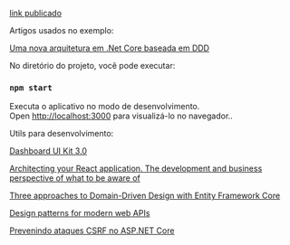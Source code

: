 [link publicado](https://ronanoliveiradomingos-react-auth.netlify.com/) 


Artigos usados no exemplo: <br>

[Uma nova arquitetura em .Net Core baseada em DDD](https://medium.com/@alexalves_85598/criando-uma-api-em-net-core-baseado-na-arquitetura-ddd-2c6a409c686)<br>

No diretório do projeto, você pode executar:<br>

### `npm start`

Executa o aplicativo no modo de desenvolvimento.<br>
Open [http://localhost:3000](http://localhost:3000) para visualizá-lo no navegador.. <br>

Utils para desenvolvimento:<br>

[Dashboard UI Kit 3.0](https://janlosert.com/store/dashboard-ui-kit-3.html?urm_source=roman.medium#Header)<br>

[Architecting your React application. The development and business perspective of what to be aware of](https://blog.usejournal.com/architecting-your-react-application-5af9cd65a891)<br/>

[Three approaches to Domain-Driven Design with Entity Framework Core](https://www.thereformedprogrammer.net/three-approaches-to-domain-driven-design-with-entity-framework-core/)<br/>

[Design patterns for modern web APIs](https://blog.feathersjs.com/design-patterns-for-modern-web-apis-1f046635215)<br/>

[Prevenindo ataques CSRF no ASP.NET Core](https://www.eduardopires.net.br/2018/02/prevenindo-ataques-csrf-no-asp-net-core/)
